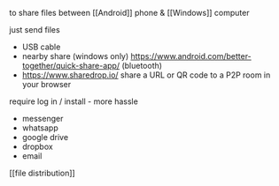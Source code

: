 to share files between [[Android]] phone & [[Windows]] computer

just send files
- USB cable
- nearby share (windows only) https://www.android.com/better-together/quick-share-app/ (bluetooth)
- https://www.sharedrop.io/ share a URL or QR code to a P2P room in your browser

require log in / install - more hassle
- messenger
- whatsapp
- google drive
- dropbox
- email

[[file distribution]]